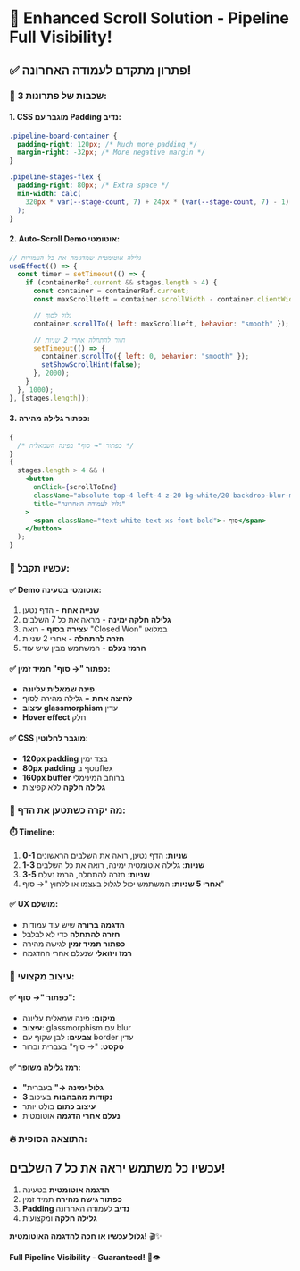 # 🚀 Enhanced Scroll Solution - Pipeline Full Visibility!

## ✅ **פתרון מתקדם לעמודה האחרונה!**

### 🔧 **3 שכבות של פתרונות:**

#### **1. CSS מוגבר עם Padding נדיב:**

```css
.pipeline-board-container {
  padding-right: 120px; /* Much more padding */
  margin-right: -32px; /* More negative margin */
}

.pipeline-stages-flex {
  padding-right: 80px; /* Extra space */
  min-width: calc(
    320px * var(--stage-count, 7) + 24px * (var(--stage-count, 7) - 1) + 160px
  );
}
```

#### **2. Auto-Scroll Demo אוטומטי:**

```javascript
// גלילה אוטומטית שמדגימה את כל העמודות
useEffect(() => {
  const timer = setTimeout(() => {
    if (containerRef.current && stages.length > 4) {
      const container = containerRef.current;
      const maxScrollLeft = container.scrollWidth - container.clientWidth;

      // גלול לסוף
      container.scrollTo({ left: maxScrollLeft, behavior: "smooth" });

      // חזור להתחלה אחרי 2 שניות
      setTimeout(() => {
        container.scrollTo({ left: 0, behavior: "smooth" });
        setShowScrollHint(false);
      }, 2000);
    }
  }, 1000);
}, [stages.length]);
```

#### **3. כפתור גלילה מהירה:**

```jsx
{
  /* כפתור "→ סוף" בפינה השמאלית */
}
{
  stages.length > 4 && (
    <button
      onClick={scrollToEnd}
      className="absolute top-4 left-4 z-20 bg-white/20 backdrop-blur-md rounded-full p-2"
      title="גלול לעמודה האחרונה"
    >
      <span className="text-white text-xs font-bold">→ סוף</span>
    </button>
  );
}
```

### 🎯 **עכשיו תקבל:**

#### **✅ Demo אוטומטי בטעינה:**

1. **שנייה אחת** - הדף נטען
2. **גלילה חלקה ימינה** - מראה את כל 7 השלבים
3. **עצירה בסוף** - רואה "Closed Won" במלואו
4. **חזרה להתחלה** - אחרי 2 שניות
5. **הרמז נעלם** - המשתמש מבין שיש עוד

#### **✅ כפתור "→ סוף" תמיד זמין:**

- **פינה שמאלית עליונה**
- **לחיצה אחת** = גלילה מהירה לסוף
- **עיצוב glassmorphism** עדין
- **Hover effect** חלק

#### **✅ CSS מוגבר לחלוטין:**

- **120px padding** בצד ימין
- **80px padding** נוסף בflex
- **160px buffer** ברוחב המינימלי
- **גלילה חלקה** ללא קפיצות

### 🧪 **מה יקרה כשתטען את הדף:**

#### **⏱️ Timeline:**

1. **0-1 שניות**: הדף נטען, רואה את השלבים הראשונים
2. **1-3 שניות**: גלילה אוטומטית ימינה, רואה את כל השלבים
3. **3-5 שניות**: חזרה להתחלה, הרמז נעלם
4. **אחרי 5 שניות**: המשתמש יכול לגלול בעצמו או ללחוץ "→ סוף"

#### **✅ UX מושלם:**

- **הדגמה ברורה** שיש עוד עמודות
- **חזרה להתחלה** כדי לא לבלבל
- **כפתור תמיד זמין** לגישה מהירה
- **רמז ויזואלי** שנעלם אחרי ההדגמה

### 🎨 **עיצוב מקצועי:**

#### **✅ כפתור "→ סוף":**

- **מיקום**: פינה שמאלית עליונה
- **עיצוב**: glassmorphism עם blur
- **צבעים**: לבן שקוף עם border עדין
- **טקסט**: "→ סוף" בעברית וברור

#### **✅ רמז גלילה משופר:**

- **"גלול ימינה →"** בעברית
- **3 נקודות מהבהבות** בעיכוב
- **עיצוב כתום** בולט יותר
- **נעלם אחרי הדגמה** אוטומטית

### 🔥 **התוצאה הסופית:**

## **עכשיו כל משתמש יראה את כל 7 השלבים!**

1. **הדגמה אוטומטית** בטעינה
2. **כפתור גישה מהירה** תמיד זמין
3. **Padding נדיב** לעמודה האחרונה
4. **גלילה חלקה** ומקצועית

**גלול עכשיו או חכה להדגמה האוטומטית!** 🎬✨

**Full Pipeline Visibility - Guaranteed!** 🎯👁️
